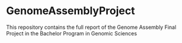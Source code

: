 # GenomeAssemblyProject
This repository contains the full report of the Genome Assembly Final Project in the Bachelor Program in Genomic Sciences
